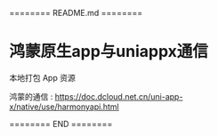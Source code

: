======== README.md ========

# 鸿蒙原生app与uniappx通信

本地打包 App 资源

鸿蒙的通信 : https://doc.dcloud.net.cn/uni-app-x/native/use/harmonyapi.html



======== END ========
